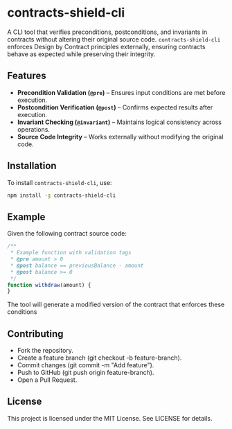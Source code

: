 # contracts-shield-cli  

A CLI tool that verifies preconditions, postconditions, and invariants in contracts without altering their original source code. `contracts-shield-cli` enforces Design by Contract principles externally, ensuring contracts behave as expected while preserving their integrity.  

## Features  
- **Precondition Validation (`@pre`)** – Ensures input conditions are met before execution.  
- **Postcondition Verification (`@post`)** – Confirms expected results after execution.  
- **Invariant Checking (`@invariant`)** – Maintains logical consistency across operations.  
- **Source Code Integrity** – Works externally without modifying the original code.  

## Installation  
To install `contracts-shield-cli`, use:  

```sh
npm install -g contracts-shield-cli
```

## Example
Given the following contract source code:

```js
/**
 * Example function with validation tags
 * @pre amount > 0
 * @post balance == previousBalance - amount
 * @post balance >= 0
 */
function withdraw(amount) {
}
```
The tool will generate a modified version of the contract that enforces these conditions

## Contributing
- Fork the repository.
- Create a feature branch (git checkout -b feature-branch).
- Commit changes (git commit -m "Add feature").
- Push to GitHub (git push origin feature-branch).
- Open a Pull Request.


## License
This project is licensed under the MIT License. See LICENSE for details.

